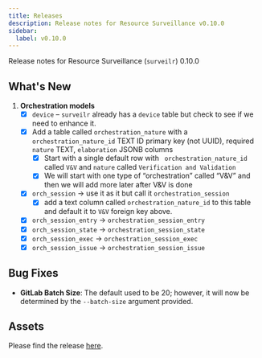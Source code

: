 ```yaml
---
title: Releases
description: Release notes for Resource Surveillance v0.10.0
sidebar:
  label: v0.10.0
---
```


Release notes for Resource Surveillance (`surveilr`) 0.10.0

## What's New
1. **Orchestration models**
    - [x] `device` – `surveilr` already has a `device` table but check to see if we need to enhance it.
    - [x] Add a table called `orchestration_nature` with a `orchestration_nature_id` TEXT ID primary key (not UUID), required `nature` TEXT, `elaboration` JSONB columns
        - [x] Start with a single default row with ` orchestration_nature_id` called `V&V` and `nature` called `Verification and Validation`
        - [x] We will start with one type of “orchestration” called “V&V” and then we will add more later after V&V is done
    - [x] `orch_session` -> use it as it but call it `orchestration_session`
         - [x] add a text column called `orchestration_nature_id` to this table and default it to `V&V` foreign key above.
    - [x] `orch_session_entry` -> `orchestration_session_entry`
    - [x] `orch_session_state` -> `orchestration_session_state`
    - [x] `orch_session_exec` -> `orchestration_session_exec`
    - [x] `orch_session_issue` -> `orchestration_session_issue`

## Bug Fixes
- **GitLab Batch Size**: The default used to be 20; however, it will now be determined by the `--batch-size` argument provided.

## Assets
Please find the release [here](https://github.com/opsfolio/releases.opsfolio.com/releases/tag/0.10.0).